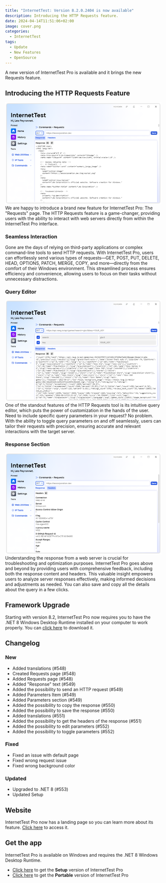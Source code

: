 ```yaml
---
title: "InternetTest: Version 8.2.0.2404 is now available"
description: Introducing the HTTP Requests feature.
date: 2024-04-14T11:51:06+02:00
image: cover.png
categories:
  - InternetTest
tags:
  - Update
  - New Features
  - OpenSource
---
```


A new version of InternetTest Pro is available and it brings the new Requests feature.

## Introducing the HTTP Requests Feature

![The new HTTP Requests page](1.png)
We are happy to introduce a brand new feature for InternetTest Pro: The "Requests" page. The HTTP Requests feature is a game-changer, providing users with the ability to interact with web servers directly from within the InternetTest Pro interface.

### Seamless Interaction

Gone are the days of relying on third-party applications or complex command-line tools to send HTTP requests. With InternetTest Pro, users can effortlessly send various types of requests—GET, POST, PUT, DELETE, HEAD, OPTIONS, PATCH, MERGE, COPY, and more—directly from the comfort of their Windows environment. This streamlined process ensures efficiency and convenience, allowing users to focus on their tasks without unnecessary distractions.

### Query Editor

![The query editor allows users to toggle on and off parameters](3.png)
One of the standout features of the HTTP Requests tool is its intuitive query editor, which puts the power of customization in the hands of the user. Need to include specific query parameters in your request? No problem. With the ability to toggle query parameters on and off seamlessly, users can tailor their requests with precision, ensuring accurate and relevant interactions with the target server.

### Response Section

![The Response section, with Headers](2.png)
Understanding the response from a web server is crucial for troubleshooting and optimization purposes. InternetTest Pro goes above and beyond by providing users with comprehensive feedback, including both the response content and headers. This valuable insight empowers users to analyze server responses effectively, making informed decisions and adjustments as needed. You can also save and copy all the details about the query in a few clicks.

## Framework Upgrade

Starting with version 8.2, InternetTest Pro now requires you to have the .NET 8 Windows Desktop Runtime installed on your computer to work properly. You can [click here](https://dotnet.microsoft.com/en-us/download/dotnet/8.0) to download it.

## Changelog

### New

- Added translations (#548)
- Created Requests page (#548)
- Added Requests page (#548)
- Added "Response" text (#549)
- Added the possibility to send an HTTP request (#549)
- Added Parameters Item (#549)
- Added Parameters section (#549)
- Added the possibility to copy the response (#550)
- Added the possibility to save the response (#550)
- Added translations (#551)
- Added the possibility to get the headers of the response (#551)
- Added the possibility to edit parameters (#552)
- Added the possibility to toggle parameters (#552)

### Fixed

- Fixed an issue with default page
- Fixed wrong request issue
- Fixed wrong background color

### Updated

- Upgraded to .NET 8 (#553)
- Updated Setup

## Website

InternetTest Pro now has a landing page so you can learn more about its feature. [Click here](https://leocorporation.dev/store/internettest) to access it.

## Get the app

InternetTest Pro is available on Windows and requires the .NET 8 Windows Desktop Runtime.

- [Click here](https://tinyurl.com/DownloadITP7) to get the **Setup** version of InternetTest Pro
- [Click here](https://tinyurl.com/DownloadITPP) to get the **Portable** version of InternetTest Pro
